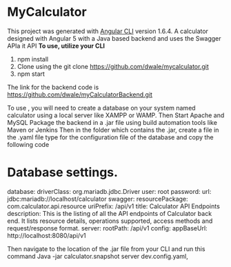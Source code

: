 # MyCalculator
This project was generated with [Angular CLI](https://github.com/angular/angular-cli) version 1.6.4.
A calculator designed with Angular 5 with a Java based backend and uses the Swagger APIa it API
<b>To use, utilize your CLI</b>
1) npm install
2) Clone using the git clone https://github.com/dwale/mycalculator.git
3) npm start

The link for the backend code is https://github.com/dwale/myCalculatorBackend.git

To use , you will need to create a database on your system named calculator using a local server like XAMPP or WAMP.
Then Start Apache and MySQL
Package the backend in a .jar file using build automation tools like Maven or Jenkins
Then in the folder which contains the .jar, create a file in the .yaml file type for the configuration file of the database and copy the following code


# Database settings.
database:
  driverClass: org.mariadb.jdbc.Driver
  user: root
  password:
  url: jdbc:mariadb://localhost/calculator
swagger:
  resourcePackage: com.calculator.api.resource
  uriPrefix: /api/v1
  title: Calculator API Endpoints
  description: This is the listing of all the API endpoints of Calculator back end. It lists resource details, operations supported, access methods and request/response format.
server:
  rootPath: /api/v1
config:
  appBaseUrl: http://localhost:8080/api/v1
  
Then navigate to the location of the .jar file from your CLI
and run this command Java -jar calculator.snapshot server dev.config.yaml,

